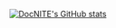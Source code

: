 [![DocNITE's GitHub stats](https://github-readme-stats.vercel.app/api?username=DocNITE&theme=radical&show_icons=true&transparent)](https://github.com/anuraghazra/github-readme-stats)
